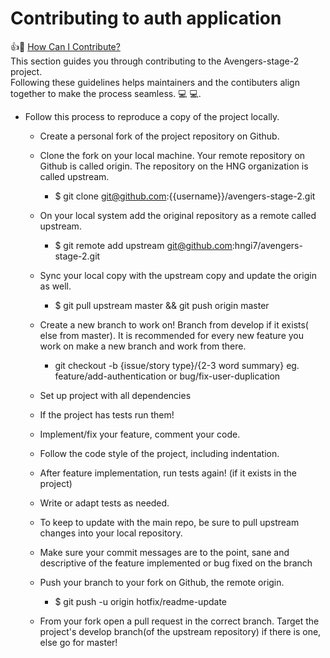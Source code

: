 # Contributing to auth application
:+1::tada: [How Can I Contribute?](#how-can-i-contribute)
<br>This section guides you through contributing to the Avengers-stage-2 project. 
<br>Following these guidelines helps maintainers and the contibuters align  together to make the process seamless. :computer: :computer:.

* Follow this process to reproduce a copy of the project locally.

    * Create a personal fork of the project repository on Github.

    * Clone the fork on your local machine. Your remote repository on Github is called origin. The repository on the HNG organization is called upstream. 
        * $ git clone git@github.com:{{username}}/avengers-stage-2.git
    * On your local system  add the original repository as a remote called upstream.
        * $ git remote add upstream git@github.com:hngi7/avengers-stage-2.git
    * Sync your local copy with the upstream copy and update the origin as well.
        * $ git pull upstream master && git push origin master
    * Create a new branch to work on! Branch from develop if it exists( else from master). It is recommended for every new feature you work on make a new branch and work from there.
    
        * git checkout -b {issue/story type}/{2-3 word summary} eg. feature/add-authentication or bug/fix-user-duplication
    * Set up project with all dependencies
     * If the project has tests run them!
    * Implement/fix your feature, comment your code.
    * Follow the code style of the project, including indentation.

    * After feature implementation, run tests again! (if it exists in the project)
    * Write or adapt tests as needed.
    * To keep to update with the main repo, be sure to pull upstream changes into your local repository.
    * Make sure your commit messages are to the point, sane and descriptive of the feature implemented or bug fixed on the branch
    * Push your branch to your fork on Github, the remote origin.
        * $ git push -u origin hotfix/readme-update
    * From your fork open a pull request in the correct branch. Target the project's develop branch(of the upstream repository) if there is one, else go for master!


